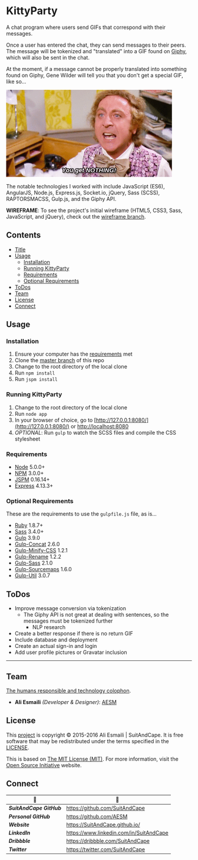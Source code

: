 <!-- README.md -->

KittyParty
==========================================================================

A chat program where users send GIFs that correspond with their messages.

Once a user has entered the chat, they can send messages to their peers.  The message will be tokenized and "translated" into a GIF found on [Giphy](giphy.com), which will also be sent in the chat.

At the moment, if a message cannot be properly translated into something found on Giphy, Gene Wilder will tell you that you don't get a special GIF, like so...

![Cannot Translate Message](public/assets/images/gifs/NOPE.gif)

The notable technologies I worked with include JavaScript (ES6), AngularJS, Node.js, Express.js, Socket.io, jQuery, Sass (SCSS), RAPTORSMACSS, Gulp.js, and the Giphy API.

**WIREFRAME**: To see the project's initial wireframe (HTML5, CSS3, Sass, JavaScript, and jQuery), check out the [wireframe branch](https://github.com/AESM/KittyParty/tree/wireframe).

## Contents

- [Title](#kittyparty)
- [Usage](#usage)
  + [Installation](#installation)
  + [Running KittyParty](#running-kittyparty)
  + [Requirements](#requirements)
  + [Optional Requirements](#optional-requirements)
- [ToDos](#todos)
- [Team](#team)
- [License](#license)
- [Connect](#connect)

## Usage

### Installation
1. Ensure your computer has the [requirements](#requirements) met
2. Clone the [master branch](https://github.com/AESM/KittyParty) of this repo
3. Change to the root directory of the local clone
4. Run `npm install`
5. Run `jspm install`

### Running KittyParty
1. Change to the root directory of the local clone
2. Run `node app`
3. In your browser of choice, go to [http://127.0.0.1:8080/](http://127.0.0.1:8080/) or [http://localhost:8080](http://localhost:8080)
4. _OPTIONAL_: Run `gulp` to watch the SCSS files and compile the CSS stylesheet

### Requirements
- [Node](https://nodejs.org/en/) 5.0.0+
- [NPM](https://docs.npmjs.com/getting-started/what-is-npm) 3.0.0+
- [JSPM](http://jspm.io/) 0.16.14+
- [Express](http://expressjs.com/) 4.13.3+

### Optional Requirements
These are the requirements to use the `gulpfile.js` file, as is...

- [Ruby](https://www.ruby-lang.org/en/) 1.8.7+
- [Sass](https://github.com/sass/sass) 3.4.0+
- [Gulp](https://github.com/gulpjs/gulp) 3.9.0
- [Gulp-Concat](https://github.com/contra/gulp-concat) 2.6.0
- [Gulp-Minify-CSS](https://github.com/murphydanger/gulp-minify-css) 1.2.1
- [Gulp-Rename](https://github.com/hparra/gulp-rename) 1.2.2
- [Gulp-Sass](https://github.com/dlmanning/gulp-sass) 2.1.0
- [Gulp-Sourcemaps](https://github.com/floridoo/gulp-sourcemaps) 1.6.0
- [Gulp-Util](https://github.com/gulpjs/gulp-util) 3.0.7

## ToDos

- Improve message conversion via tokenization
  + The Giphy API is not great at dealing with sentences, so the messages must be tokenized further
    * NLP research
- Create a better response if there is no return GIF
- Include database and deployment
- Create an actual sign-in and login
- Add user profile pictures or Gravatar inclusion

--------------------------------------------------------------------------

## Team

[The humans responsible and technology colophon](https://github.com/AESM/KittyParty/blob/master/humans.txt).

- **Ali Esmaili** _(Developer & Designer)_: [AESM](https://github.com/AESM)

## License

This [project](#kittyparty) is copyright © 2015-2016 Ali Esmaili | SuitAndCape.  It is free software that may be redistributed under the terms specified in the [LICENSE](https://github.com/AESM/KittyParty/blob/master/LICENSE).

This is based on [The MIT License (MIT)](http://opensource.org/licenses/MIT).  For more information, visit the [Open Source Initiative](http://opensource.org/) website.

## Connect

|              :tophat:             |              :rocket:             |
| --------------------------------- | --------------------------------- |
**_SuitAndCape GitHub_** | https://github.com/SuitAndCape
**_Personal GitHub_**    | https://github.com/AESM
**_Website_**            | https://SuitAndCape.github.io/
**_LinkedIn_**           | https://www.linkedin.com/in/SuitAndCape
**_Dribbble_**           | https://dribbble.com/SuitAndCape
**_Twitter_**            | https://twitter.com/SuitAndCape
